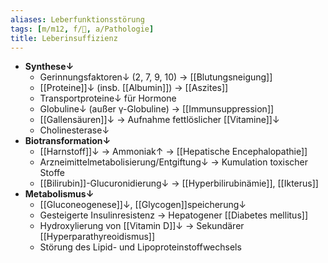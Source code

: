 ```yaml
---
aliases: Leberfunktionsstörung
tags: [m/m12, f/💩, a/Pathologie]
title: Leberinsuffizienz
---
```

- **Synthese↓**
	- Gerinnungsfaktoren↓ (2, 7, 9, 10)  → [[Blutungsneigung]]
	- [[Proteine]]↓ (insb. [[Albumin]]) → [[Aszites]]
	- Transportproteine↓ für Hormone
	- Globuline↓ (außer γ-Globuline) → [[Immunsuppression]]
	- [[Gallensäuren]]↓ → Aufnahme fettlöslicher [[Vitamine]]↓ 
	- Cholinesterase↓ 
- **Biotransformation↓**
	- [[Harnstoff]]↓ → Ammoniak↑ → [[Hepatische Encephalopathie]]
	- Arzneimittelmetabolisierung/Entgiftung↓ → Kumulation toxischer Stoffe
	- [[Bilirubin]]-Glucuronidierung↓ → [[Hyperbilirubinämie]], [[Ikterus]]
- **Metabolismus↓**
	- [[Gluconeogenese]]↓, [[Glycogen]]speicherung↓ 
	- Gesteigerte Insulinresistenz → Hepatogener [[Diabetes mellitus]]
	- Hydroxylierung von [[Vitamin D]]↓ → Sekundärer [[Hyperparathyreoidismus]]
	- Störung des Lipid- und Lipoproteinstoffwechsels